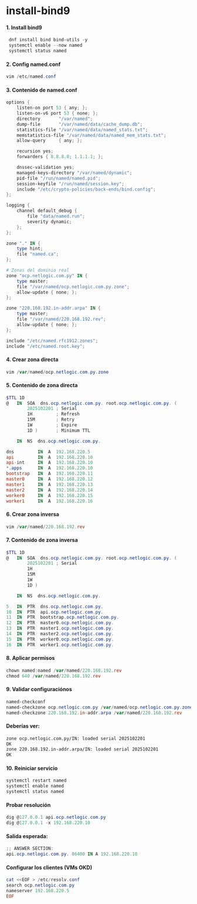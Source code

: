 # install-bind9

#### 1. Install bind9
```powershell
 dnf install bind bind-utils -y
 systemctl enable --now named
 systemctl status named
```

#### 2. Config named.conf
```powershell
vim /etc/named.conf
```

#### 3. Contenido de named.conf
```powershell
options {
    listen-on port 53 { any; };
    listen-on-v6 port 53 { none; };
    directory       "/var/named";
    dump-file       "/var/named/data/cache_dump.db";
    statistics-file "/var/named/data/named_stats.txt";
    memstatistics-file "/var/named/data/named_mem_stats.txt";
    allow-query     { any; };

    recursion yes;
    forwarders { 8.8.8.8; 1.1.1.1; };

    dnssec-validation yes;
    managed-keys-directory "/var/named/dynamic";
    pid-file "/run/named/named.pid";
    session-keyfile "/run/named/session.key";
    include "/etc/crypto-policies/back-ends/bind.config";
};

logging {
    channel default_debug {
        file "data/named.run";
        severity dynamic;
    };
};

zone "." IN {
    type hint;
    file "named.ca";
};

# Zonas del dominio real
zone "ocp.netlogic.com.py" IN {
    type master;
    file "/var/named/ocp.netlogic.com.py.zone";
    allow-update { none; };
};

zone "220.168.192.in-addr.arpa" IN {
    type master;
    file "/var/named/220.168.192.rev";
    allow-update { none; };
};

include "/etc/named.rfc1912.zones";
include "/etc/named.root.key";

```



#### 4. Crear zona directa
```powershell
vim /var/named/ocp.netlogic.com.py.zone
```


#### 5. Contenido de zona directa
```powershell
$TTL 1D
@   IN  SOA  dns.ocp.netlogic.com.py. root.ocp.netlogic.com.py. (
        2025102201 ; Serial
        1H         ; Refresh
        15M        ; Retry
        1W         ; Expire
        1D )       ; Minimum TTL

    IN  NS  dns.ocp.netlogic.com.py.

dns         IN  A  192.168.220.5
api         IN  A  192.168.220.10
api-int     IN  A  192.168.220.10
*.apps      IN  A  192.168.220.10
bootstrap   IN  A  192.168.220.11
master0     IN  A  192.168.220.12
master1     IN  A  192.168.220.13
master2     IN  A  192.168.220.14
worker0     IN  A  192.168.220.15
worker1     IN  A  192.168.220.16
```


#### 6. Crear zona inversa
```powershell
vim /var/named/220.168.192.rev
```



#### 7. Contenido de zona inversa
```powershell
$TTL 1D
@   IN  SOA  dns.ocp.netlogic.com.py. root.ocp.netlogic.com.py. (
        2025102201 ; Serial
        1H
        15M
        1W
        1D )

    IN  NS  dns.ocp.netlogic.com.py.

5   IN  PTR  dns.ocp.netlogic.com.py.
10  IN  PTR  api.ocp.netlogic.com.py.
11  IN  PTR  bootstrap.ocp.netlogic.com.py.
12  IN  PTR  master0.ocp.netlogic.com.py.
13  IN  PTR  master1.ocp.netlogic.com.py.
14  IN  PTR  master2.ocp.netlogic.com.py.
15  IN  PTR  worker0.ocp.netlogic.com.py.
16  IN  PTR  worker1.ocp.netlogic.com.py.
```


#### 8. Aplicar permisos
```powershell
chown named:named /var/named/220.168.192.rev
chmod 640 /var/named/220.168.192.rev
```



#### 9. Validar configuraciónos
```powershell
named-checkconf
named-checkzone ocp.netlogic.com.py /var/named/ocp.netlogic.com.py.zone
named-checkzone 220.168.192.in-addr.arpa /var/named/220.168.192.rev
```


#### Deberías ver:

```bash
zone ocp.netlogic.com.py/IN: loaded serial 2025102201
OK
zone 220.168.192.in-addr.arpa/IN: loaded serial 2025102201
OK
```

#### 10. Reiniciar servicio
```powershell
systemctl restart named
systemctl enable named
systemctl status named
```


#### Probar resolución
```powershell
dig @127.0.0.1 api.ocp.netlogic.com.py
dig @127.0.0.1 -x 192.168.220.10
```


#### Salida esperada:
```powershell
;; ANSWER SECTION:
api.ocp.netlogic.com.py. 86400 IN A 192.168.220.10
```


#### Configurar los clientes (VMs OKD)
```powershell
cat <<EOF > /etc/resolv.conf
search ocp.netlogic.com.py
nameserver 192.168.220.5
EOF
```




